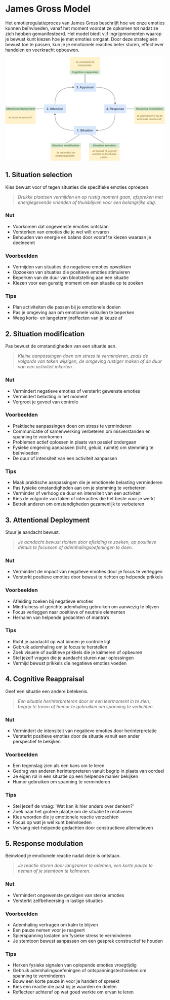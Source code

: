 # James Gross Model

Het emotieregulatieproces van James Gross beschrijft hoe we onze emoties kunnen beïnvloeden, vanaf het moment voordat ze opkomen tot nadat ze zich hebben gemanifesteerd. Het model biedt vijf ingrijpmomenten waarop je bewust kunt kiezen hoe je met emoties omgaat. Door deze strategieën bewust toe te passen, kun je je emotionele reacties beter sturen, effectiever handelen en veerkracht opbouwen.

![Emotieregulatiemodel](./james_gross_model.png)

## 1. Situation selection

Kies bewust voor of tegen situaties die specifieke emoties oproepen.

> _Drukke plaatsen vermijden en op rustig moment gaan, afspreken met energiegevende vrienden of thuisblijven voor een belangrijke dag._

### Nut

- Voorkomen dat ongewenste emoties ontstaan
- Versterken van emoties die je wel wilt ervaren
- Behouden van energie en balans door vooraf te kiezen waaraan je deelneemt

### Voorbeelden

- Vermijden van situaties die negatieve emoties opwekken
- Opzoeken van situaties die positieve emoties stimuleren
- Beperken van de duur van blootstelling aan een situatie
- Kiezen voor een gunstig moment om een situatie op te zoeken

### Tips

- Plan activiteiten die passen bij je emotionele doelen
- Pas je omgeving aan om emotionele valkuilen te beperken
- Weeg korte- en langetermijneffecten van je keuze af

## 2. Situation modification

Pas bewust de omstandigheden van een situatie aan.

> _Kleine aanpassingen doen om stress te verminderen, zoals de volgorde van taken wijzigen, de omgeving rustiger maken of de duur van een activiteit inkorten._

### Nut

- Vermindert negatieve emoties of versterkt gewenste emoties
- Vermindert belasting in het moment
- Vergroot je gevoel van controle

### Voorbeelden

- Praktische aanpassingen doen om stress te verminderen  
- Communicatie of samenwerking verbeteren om misverstanden en spanning te voorkomen  
- Problemen actief oplossen in plaats van passief ondergaan  
- Fysieke omgeving aanpassen (licht, geluid, ruimte) om stemming te beïnvloeden  
- De duur of intensiteit van een activiteit aanpassen

### Tips

- Maak praktische aanpassingen die je emotionele belasting verminderen
- Pas fysieke omstandigheden aan om je stemming te verbeteren
- Verminder of verhoog de duur en intensiteit van een activiteit
- Kies de volgorde van taken of interacties die het beste voor je werkt
- Betrek anderen om omstandigheden gezamenlijk te verbeteren

## 3. Attentional Deployment

Stuur je aandacht bewust.

> _Je aandacht bewust richten door afleiding te zoeken, op positieve details te focussen of ademhalingsoefeningen te doen._

### Nut

- Vermindert de impact van negatieve emoties door je focus te verleggen
- Versterkt positieve emoties door bewust te richten op helpende prikkels

### Voorbeelden

- Afleiding zoeken bij negatieve emoties  
- Mindfulness of gerichte ademhaling gebruiken om aanwezig te blijven  
- Focus verleggen naar positieve of neutrale elementen  
- Herhalen van helpende gedachten of mantra’s  

### Tips

- Richt je aandacht op wat binnen je controle ligt
- Gebruik ademhaling om je focus te herstellen
- Zoek visuele of auditieve prikkels die je kalmeren of opbeuren
- Stel jezelf vragen die je aandacht sturen naar oplossingen
- Vermijd bewust prikkels die negatieve emoties voeden

## 4. Cognitive Reappraisal

Geef een situatie een andere betekenis.

> _Een situatie herinterpreteren door er een leermoment in te zien, begrip te tonen of humor te gebruiken om spanning te verlichten._

### Nut

- Vermindert de intensiteit van negatieve emoties door herinterpretatie  
- Versterkt positieve emoties door de situatie vanuit een ander perspectief te bekijken

### Voorbeelden

- Een tegenslag zien als een kans om te leren  
- Gedrag van anderen herinterpreteren vanuit begrip in plaats van oordeel  
- Je eigen rol in een situatie op een helpende manier bekijken  
- Humor gebruiken om spanning te verminderen

### Tips

- Stel jezelf de vraag: 'Wat kan ik hier anders over denken?'
- Zoek naar het grotere plaatje om de situatie te relativeren
- Kies woorden die je emotionele reactie verzachten
- Focus op wat je wél kunt beïnvloeden
- Vervang niet-helpende gedachten door constructieve alternatieven

## 5. Response modulation

Beïnvloed je emotionele reactie nadat deze is ontstaan.

> _Je reactie sturen door langzamer te ademen, een korte pauze te nemen of je stemtoon te kalmeren._

### Nut

- Vermindert ongewenste gevolgen van sterke emoties
- Versterkt zelfbeheersing in lastige situaties

### Voorbeelden

- Ademhaling vertragen om kalm te blijven  
- Een pauze nemen voor je reageert  
- Spierspanning loslaten om fysieke stress te verminderen  
- Je stemtoon bewust aanpassen om een gesprek constructief te houden

### Tips

- Herken fysieke signalen van oplopende emoties vroegtijdig  
- Gebruik ademhalingsoefeningen of ontspanningstechnieken om spanning te verminderen  
- Bouw een korte pauze in voor je handelt of spreekt  
- Kies een reactie die past bij je waarden en doelen  
- Reflecteer achteraf op wat goed werkte om ervan te leren  
